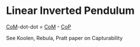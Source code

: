 # Linear Inverted Pendulum 

[CoM](Full-body-Center-of-Mass.md)-dot-dot = [CoM](Full-body-Center-of-Mass.md) - [CoP](Base-of-Support.md)

See Koolen, Rebula, Pratt paper on Capturability
